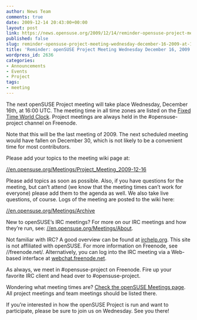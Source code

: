 ```yaml
---
author: News Team
comments: true
date: 2009-12-14 20:43:00+00:00
layout: post
link: https://news.opensuse.org/2009/12/14/reminder-opensuse-project-meeting-wednesday-december-16-2009-at-1600-utc/
published: false
slug: reminder-opensuse-project-meeting-wednesday-december-16-2009-at-1600-utc
title: 'Reminder: openSUSE Project Meeting Wednesday December 16, 2009 at 16:00 UTC'
wordpress_id: 2636
categories:
- Announcements
- Events
- Project
tags:
- meeting
---
```


The next openSUSE Project meeting will take place Wednesday, December 16th, at 16:00 UTC. The meeting time in all time zones are listed on the [Fixed Time World Clock](//bit.ly/83uGLw). Project meetings are always held in the #opensuse-project channel on Freenode.

Note that this will be the last meeting of 2009. The next scheduled meeting would have fallen on December 30, which is not likely to be a convenient time for most contributors.

Please add your topics to the meeting wiki page at:

[//en.opensuse.org/Meetings/Project_Meeting_2009-12-16](//en.opensuse.org/Meetings/Project_Meeting_2009-12-16)

Please add topics as soon as possible. Also, if you have questions for the meeting, but can’t attend (we know that the meeting times can’t work for everyone) please add them to the agenda as well. We also take live questions, of course. Logs of the meeting are posted to the wiki here:

[//en.opensuse.org/Meetings/Archive](//en.opensuse.org/Meetings/Archive)

New to openSUSE’s IRC meetings? For more on our IRC meetings and how they’re run, see: [//en.opensuse.org/Meetings/About](//en.opensuse.org/Meetings/About).

Not familiar with IRC? A good overview can be found at [irchelp.org](//www.irchelp.org/). This site is not affiliated with openSUSE. For more information on Freenode, see //freenode.net/. Alternatively, you can log into the IRC meeting via a Web-based interface at [webchat.freenode.net](//webchat.freenode.net/?channels=opensuse-project).

As always, we meet in #opensuse-project on Freenode. Fire up your favorite IRC client and head over to #opensuse-project.

Wondering what meeting times are? [Check the openSUSE Meetings page](//en.opensuse.org/Meetings). All project meetings and team meetings should be listed there.

If you’re interested in how the openSUSE Project is run and want to participate, please be sure to join us on Wednesday. See you there!
